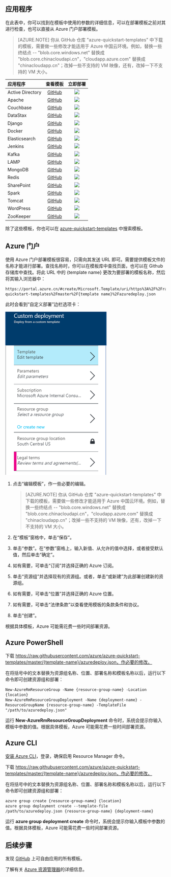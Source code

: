 

## 应用程序

在此表中，你可以找到在模板中使用的参数的详细信息，可以在部署模板之前对其进行检查，也可以直接从 Azure 门户部署模板。

>[AZURE.NOTE] 你从 GitHub 仓库 "azure-quickstart-templates" 中下载的模板，需要做一些修改才能适用于 Azure 中国云环境。例如，替换一些终结点 -- "blob.core.windows.net" 替换成 "blob.core.chinacloudapi.cn"，"cloudapp.azure.com" 替换成 "chinacloudapp.cn"；改掉一些不支持的 VM 映像，还有，改掉一下不支持的 VM 大小。

| 应用程序 | 查看模板 | 立即部署 |
|:---|:---:|:---:|
| Active Directory | [GitHub](https://github.com/Azure/azure-quickstart-templates/tree/master/active-directory-new-domain-ha-2-dc) | <a href="https://portal.azure.cn/#create/Microsoft.Template/uri/https%3A%2F%2Fraw.githubusercontent.com%2FAzure%2Fazure-quickstart-templates%2Fmaster%2Factive-directory-new-domain-ha-2-dc%2Fazuredeploy.json" target="_blank"><img src="http://azuredeploy.net/deploybutton.png"/></a> |
| Apache | [GitHub](https://github.com/Azure/azure-quickstart-templates/tree/master/apache2-on-ubuntu-vm) | <a href="https://portal.azure.cn/#create/Microsoft.Template/uri/https%3A%2F%2Fraw.githubusercontent.com%2FAzure%2Fazure-quickstart-templates%2Fmaster%2Fapache2-on-ubuntu-vm%2Fazuredeploy.json" target="_blank"><img src="http://azuredeploy.net/deploybutton.png"/></a>
| Couchbase | [GitHub](https://github.com/Azure/azure-quickstart-templates/tree/master/couchbase-on-ubuntu) | <a href="https://portal.azure.cn/#create/Microsoft.Template/uri/https%3A%2F%2Fraw.githubusercontent.com%2FAzure%2Fazure-quickstart-templates%2Fmaster%2Fcouchbase-on-ubuntu%2Fazuredeploy.json" target="_blank"><img src="http://azuredeploy.net/deploybutton.png"/></a> |
| DataStax | [GitHub](https://github.com/Azure/azure-quickstart-templates/tree/master/datastax-on-ubuntu) | <a href="https://portal.azure.cn/#create/Microsoft.Template/uri/https%3A%2F%2Fraw.githubusercontent.com%2FAzure%2Fazure-quickstart-templates%2Fmaster%2Fdatastax-on-ubuntu%2Fazuredeploy.json" target="_blank"><img src="http://azuredeploy.net/deploybutton.png"/></a> |
| Django | [GitHub](https://github.com/Azure/azure-quickstart-templates/tree/master/django-app) | <a href="https://portal.azure.cn/#create/Microsoft.Template/uri/https%3A%2F%2Fraw.githubusercontent.com%2FAzure%2Fazure-quickstart-templates%2Fmaster%2Fdjango-app%2Fazuredeploy.json" target="_blank"><img src="http://azuredeploy.net/deploybutton.png"/></a> |
| Docker | [GitHub](https://github.com/Azure/azure-quickstart-templates/tree/master/docker-simple-on-ubuntu) | <a href="https://portal.azure.cn/#create/Microsoft.Template/uri/https%3A%2F%2Fraw.githubusercontent.com%2FAzure%2Fazure-quickstart-templates%2Fmaster%2Fdocker-simple-on-ubuntu%2Fazuredeploy.json" target="_blank"><img src="http://azuredeploy.net/deploybutton.png"/></a> |
| Elasticsearch | [GitHub](https://github.com/Azure/azure-quickstart-templates/tree/master/elasticsearch) | <a href="https://portal.azure.cn/#create/Microsoft.Template/uri/https%3A%2F%2Fraw.githubusercontent.com%2FAzure%2Fazure-quickstart-templates%2Fmaster%2Felasticsearch%2Fazuredeploy.json" target="_blank"><img src="http://azuredeploy.net/deploybutton.png"/></a> |
| Jenkins | [GitHub](https://github.com/Azure/azure-quickstart-templates/tree/master/jenkins-on-ubuntu) | <a href="https://portal.azure.cn/#create/Microsoft.Template/uri/https%3A%2F%2Fraw.githubusercontent.com%2FAzure%2Fazure-quickstart-templates%2Fmaster%2Fjenkins-on-ubuntu%2Fazuredeploy.json" target="_blank"><img src="http://azuredeploy.net/deploybutton.png"/></a> |
| Kafka | [GitHub](https://github.com/Azure/azure-quickstart-templates/tree/master/kafka-on-ubuntu) | <a href="https://portal.azure.cn/#create/Microsoft.Template/uri/https%3A%2F%2Fraw.githubusercontent.com%2FAzure%2Fazure-quickstart-templates%2Fmaster%kafka-on-ubuntu%2Fazuredeploy.json" target="_blank"><img src="http://azuredeploy.net/deploybutton.png"/></a> |
| LAMP | [GitHub](https://github.com/Azure/azure-quickstart-templates/tree/master/lamp-app) | <a href="https://portal.azure.cn/#create/Microsoft.Template/uri/https%3A%2F%2Fraw.githubusercontent.com%2FAzure%2Fazure-quickstart-templates%2Fmaster%2Flamp-app%2Fazuredeploy.json" target="_blank"><img src="http://azuredeploy.net/deploybutton.png"/></a> |
| MongoDB | [GitHub](https://github.com/Azure/azure-quickstart-templates/tree/master/mongodb-on-ubuntu) | <a href="https://portal.azure.cn/#create/Microsoft.Template/uri/https%3A%2F%2Fraw.githubusercontent.com%2FAzure%2Fazure-quickstart-templates%2Fmaster%2Fmongodb-on-ubuntu%2Fazuredeploy.json" target="_blank"><img src="http://azuredeploy.net/deploybutton.png"/></a> |
| Redis | [GitHub](https://github.com/Azure/azure-quickstart-templates/tree/master/redis-high-availability) | <a href="https://portal.azure.cn/#create/Microsoft.Template/uri/https%3A%2F%2Fraw.githubusercontent.com%2FAzure%2Fazure-quickstart-templates%2Fmaster%2Fredis-high-availability%2Fazuredeploy.json" target="_blank"><img src="http://azuredeploy.net/deploybutton.png"/></a> |
| SharePoint | [GitHub](https://github.com/Azure/azure-quickstart-templates/tree/master/sharepoint-three-vm) | <a href="https://portal.azure.cn/#create/Microsoft.Template/uri/https%3A%2F%2Fraw.githubusercontent.com%2FAzure%2Fazure-quickstart-templates%2Fmaster%2Fsharepoint-three-vm%2Fazuredeploy.json" target="_blank"><img src="http://azuredeploy.net/deploybutton.png"/></a> |
| Spark | [GitHub](https://github.com/Azure/azure-quickstart-templates/tree/master/spark-ubuntu-multidisks) | <a href="https://portal.azure.cn/#create/Microsoft.Template/uri/https%3A%2F%2Fraw.githubusercontent.com%2FAzure%2Fazure-quickstart-templates%2Fmaster%2Fspark-ubuntu-multidisks%2Fazuredeploy.json" target="_blank"><img src="http://azuredeploy.net/deploybutton.png"/></a> |
| Tomcat | [GitHub](https://github.com/Azure/azure-quickstart-templates/tree/master/openjdk-tomcat-ubuntu-vm) | <a href="https://portal.azure.cn/#create/Microsoft.Template/uri/https%3A%2F%2Fraw.githubusercontent.com%2FAzure%2Fazure-quickstart-templates%2Fmaster%2Fopenjdk-tomcat-ubuntu-vm%2Fazuredeploy.json" target="_blank"><img src="http://azuredeploy.net/deploybutton.png"/></a> |
| WordPress | [GitHub](https://github.com/Azure/azure-quickstart-templates/tree/master/wordpress-single-vm-ubuntu) | <a href="https://portal.azure.cn/#create/Microsoft.Template/uri/https%3A%2F%2Fraw.githubusercontent.com%2FAzure%2Fazure-quickstart-templates%2Fmaster%2Fwordpress-single-vm-ubuntu%2Fazuredeploy.json" target="_blank"><img src="http://azuredeploy.net/deploybutton.png"/></a> |
| ZooKeeper | [GitHub](https://github.com/Azure/azure-quickstart-templates/tree/master/zookeeper-cluster-ubuntu-vm) | <a href="https://portal.azure.cn/#create/Microsoft.Template/uri/https%3A%2F%2Fraw.githubusercontent.com%2FAzure%2Fazure-quickstart-templates%2Fmaster%2Fzookeeper-cluster-ubuntu-vm%2Fazuredeploy.json" target="_blank"><img src="http://azuredeploy.net/deploybutton.png"/></a> |

除了这些模板，你也可以在 [azure-quickstart-templates](https://github.com/Azure/azure-quickstart-templates) 中搜索模板。

## Azure 门户

使用 Azure 门户部署模板很容易，只需向其发送 URL 即可。需要提供模板文件的名称才能进行部署。查找名称时，你可以在模板库中查找页面，也可以在 Github 存储库中查找。将此 URL 中的 {template name} 更改为要部署的模板名称，然后将其输入浏览器中：

    https://portal.azure.cn/#create/Microsoft.Template/uri/https%3A%2F%2Fraw.githubusercontent.com%2FAzure%2Fazure-quickstart-templates%2Fmaster%2F{template name}%2Fazuredeploy.json

此时会看到“自定义部署”边栏选项卡：

![](./media/virtual-machines-common-app-frameworks/azure-portal-template.png)

1.	点击“编辑模板”，作一些必要的编辑。

	>[AZURE.NOTE] 你从 GitHub 仓库 "azure-quickstart-templates" 中下载的模板，需要做一些修改才能适用于 Azure 中国云环境。例如，替换一些终结点 -- "blob.core.windows.net" 替换成 "blob.core.chinacloudapi.cn"，"cloudapp.azure.com" 替换成 "chinacloudapp.cn"；改掉一些不支持的 VM 映像，还有，改掉一下不支持的 VM 大小。

1.	在“模板”窗格中，单击“保存”。
2.	单击“参数”。在“参数”窗格上，输入新值、从允许的值中选择，或者接受默认值，然后单击“确定”。
3.	如有需要，可单击“订阅”并选择正确的 Azure 订阅。
4.	单击“资源组”并选择现有的资源组。或者，单击“或新建”为此部署创建新的资源组。
5.	如有需要，可单击“位置”并选择正确的 Azure 位置。
6.	如有需要，可单击“法律条款”以查看使用模板的条款条件和协议。
7.	单击“创建”。

根据具体模板，Azure 可能需花费一些时间部署资源。

## Azure PowerShell

下载 https://raw.githubusercontent.com/azure/azure-quickstart-templates/master/{template-name}/azuredeploy.json，作必要的修改。

在将括号中的文本替换为资源组名称、位置、部署名称和模板名称以后，运行以下命令即可创建资源组和部署：

	New-AzureRmResourceGroup -Name {resource-group-name} -Location {location}
	New-AzureRmResourceGroupDeployment -Name {deployment-name} -ResourceGroupName {resource-group-name} -TemplateFile "/path/to/azuredeploy.json"

运行 **New-AzureRmResourceGroupDeployment** 命令时，系统会提示你输入模板中参数的值。根据具体模板，Azure 可能需花费一些时间部署资源。

## Azure CLI

[安装 Azure CLI](/documentation/articles/xplat-cli-install)，登录，确保启用 Resource Manager 命令。

下载 https://raw.githubusercontent.com/azure/azure-quickstart-templates/master/{template-name}/azuredeploy.json，作必要的修改。

在将括号中的文本替换为资源组名称、位置、部署名称和模板名称以后，运行以下命令即可创建资源组和部署：

	azure group create {resource-group-name} {location}
	azure group deployment create --template-file /path/to/azuredeploy.json {resource-group-name} {deployment-name}

运行 **azure group deployment create** 命令时，系统会提示你输入模板中参数的值。根据具体模板，Azure 可能需花费一些时间部署资源。

## 后续步骤

发现 [GitHub](https://github.com/Azure/azure-quickstart-templates) 上可自由应用的所有模板。

了解有关 [Azure 资源管理器](/documentation/articles/resource-group-template-deploy)的详细信息。